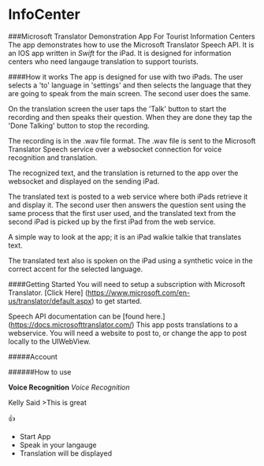 # InfoCenter
###Microsoft Translator Demonstration App For Tourist Information Centers
The app demonstrates how to use the Microsoft Translator Speech API. It is an IOS app written in *Swift* for the iPad. It is designed for information centers who need langauge translation to support tourists. 

####How it works
The app is designed for use with two iPads. The user selects a 'to' language in 'settings' and then selects the language that they are going to speak from the main screen. The second user does the same.

On the translation screen the user taps the 'Talk' button to start the recording and then speaks their question. When they are done they tap the 'Done Talking' button to stop the recording.

The recording is in the .wav file format. The .wav file is sent to the Microsoft Translator Speech service over a websocket connection for voice recognition and translation.

The recognized text, and the translation is returned to the app over the websocket and displayed on the sending iPad.

The translated text is posted to a web service where both iPads retrieve it and display it. The second user then answers the question sent using the same process that the first user used, and the translated text from the second iPad is picked up by the first iPad from the web service.

A simple way to look at the app; it is an iPad walkie talkie that translates text.

The translated text also is spoken on the iPad using a synthetic voice in the correct accent for the selected language.


####Getting Started
You will need to setup a subscription with Microsoft Translator. [Click Here] (https://www.microsoft.com/en-us/translator/default.aspx) to get started.

Speech API documentation can be [found here.] (https://docs.microsofttranslator.com/)
This app posts translations to a webservice. You will need a website to post to, or change the app to post locally to the UIWebView.



#####Account

######How to use

**Voice Recognition**
*Voice Recognition*

Kelly Said >This is great





:+1:

- Start App
- Speak in your langauge
- Translation will be displayed
